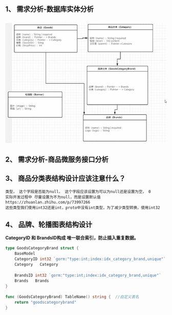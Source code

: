 ## 1、 需求分析-数据库实体分析



## ![1](img/1.PNG)





## 2、 需求分析-商品微服务接口分析



## 3、 商品分类表结构设计应该注意什么？

```
类型， 这个字段是否能为null， 这个字段应该设置为可以为null还是设置为空， 0
实际开发过程中 尽量设置为不为null，而是设置默认值
https://zhuanlan.zhihu.com/p/73997266
这些类型我们使用int32还是int，proto中没有int类型，为了减少类型转换，使用int32
```

## 4、 品牌、轮播图表结构设计

**CategoryID 和 BrandsID构成 唯一联合索引，防止插入重复数据。**

```go
type GoodsCategoryBrand struct {
	BaseModel
	CategoryID int32 `gorm:"type:int;index:idx_category_brand,unique"`
	Category   Category

	BrandsID int32 `gorm:"type:int;index:idx_category_brand,unique"`
	Brands   Brands
}

func (GoodsCategoryBrand) TableName() string {	//自定义表名
	return "goodscategorybrand"
}
```


